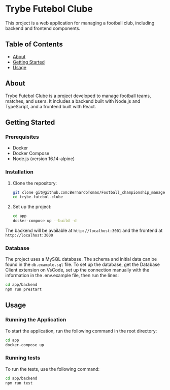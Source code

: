 # Trybe Futebol Clube

This project is a web application for managing a football club, including backend and frontend components.

## Table of Contents

- [About](#about)
- [Getting Started](#getting-started)
- [Usage](#usage)

## About

Trybe Futebol Clube is a project developed to manage football teams, matches, and users. It includes a backend built with Node.js and TypeScript, and a frontend built with React.

## Getting Started

### Prerequisites

- Docker
- Docker Compose
- Node.js (version 16.14-alpine)

### Installation

1. Clone the repository:
    ```sh
    git clone git@github.com:BernardoTomas/Football_championship_manager.git
    cd trybe-futebol-clube
    ```
2. Set up the project:
     ```sh
     cd app
     docker-compose up --build -d
     ```
The backend will be available at ```http://localhost:3001``` and the frontend at ```http://localhost:3000```

### Database

The project uses a MySQL database. The schema and initial data can be found in the `db.example.sql` file. To set up the database, get the Database Client extension on VsCode, set up the connection manually with the information in the .env.example file, then run the lines:
```sh
cd app/backend
npm run prestart
```

## Usage

### Running the Application

To start the application, run the following command in the root directory:
```sh
cd app
docker-compose up
```
### Running tests

To run the tests, use the following command:  
```sh
cd app/backend
npm run test
```
